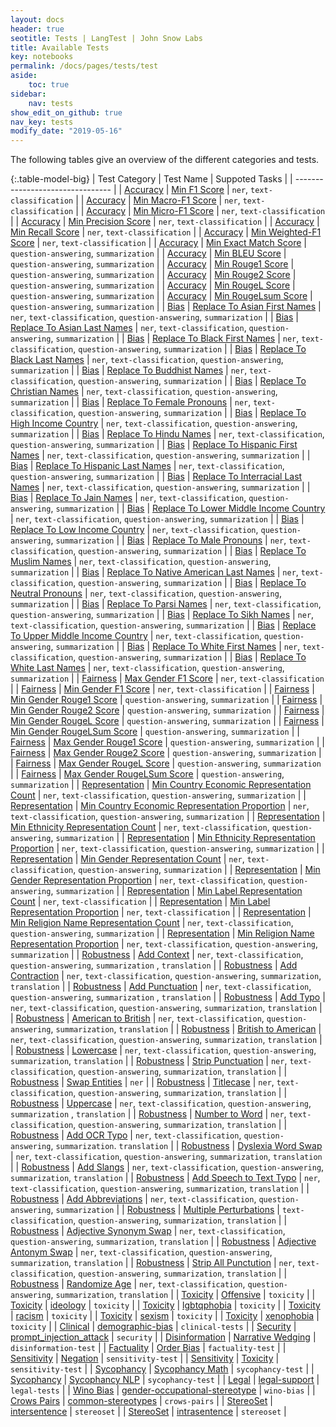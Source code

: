 ```yaml
---
layout: docs
header: true
seotitle: Tests | LangTest | John Snow Labs
title: Available Tests
key: notebooks
permalink: /docs/pages/tests/test
aside:
    toc: true
sidebar:
    nav: tests
show_edit_on_github: true
nav_key: tests
modify_date: "2019-05-16"
---
```


<div class="main-docs" markdown="1"><div class="h3-box" markdown="1">

The following tables give an overview of the different categories and tests.

</div><div class="h3-box" markdown="1">

{:.table-model-big}
| Test Category                    | Test Name                                                                                                       | Suppoted Tasks                                                                      |
| -------------------------------- |
| [Accuracy](accuracy)             | [Min F1 Score](accuracy#min-f1-score)                                                                           | `ner`, `text-classification`                                                        |
| [Accuracy](accuracy)             | [Min Macro-F1 Score](accuracy#min-macro-f1-score)                                                               | `ner`, `text-classification`                                                        |
| [Accuracy](accuracy)             | [Min Micro-F1 Score](accuracy#min-micro-f1-score)                                                               | `ner`, `text-classification`                                                        |
| [Accuracy](accuracy)             | [Min Precision Score](accuracy#min-precision-score)                                                             | `ner`, `text-classification`                                                        |
| [Accuracy](accuracy)             | [Min Recall Score](accuracy#min-recall-score)                                                                   | `ner`, `text-classification`                                                        |
| [Accuracy](accuracy)             | [Min Weighted-F1 Score](accuracy#min-weighted-f1-score)                                                         | `ner`, `text-classification`                                                        |
| [Accuracy](accuracy)             | [Min Exact Match Score](accuracy#min-exact=match-score)                                                         | `question-answering`, `summarization`                                               |
| [Accuracy](accuracy)             | [Min BLEU Score](accuracy#min-bleu-score)                                                                       | `question-answering`, `summarization`                                               |
| [Accuracy](accuracy)             | [Min Rouge1 Score](accuracy#min-rouge1-score)                                                                   | `question-answering`, `summarization`                                               |
| [Accuracy](accuracy)             | [Min Rouge2 Score](accuracy#min-rouge2-score)                                                                   | `question-answering`, `summarization`                                               |
| [Accuracy](accuracy)             | [Min RougeL Score](accuracy#min-rougel-score)                                                                   | `question-answering`, `summarization`                                               |
| [Accuracy](accuracy)             | [Min RougeLsum Score](accuracy#min-rougelsum-score)                                                             | `question-answering`, `summarization`                                               |
| [Bias](bias)                     | [Replace To Asian First Names](bias#replace-to-asian-firstnames)                                                | `ner`, `text-classification`, `question-answering`, `summarization`                 |
| [Bias](bias)                     | [Replace To Asian Last Names](bias#replace-to-asian-lastnames)                                                  | `ner`, `text-classification`, `question-answering`, `summarization`                 |
| [Bias](bias)                     | [Replace To Black First Names](bias#replace-to-black-firstnames)                                                | `ner`, `text-classification`, `question-answering`, `summarization`                 |
| [Bias](bias)                     | [Replace To Black Last Names](bias#replace-to-black-lastnames)                                                  | `ner`, `text-classification`, `question-answering`, `summarization`                 |
| [Bias](bias)                     | [Replace To Buddhist Names](bias#replace-to-buddhist-names)                                                     | `ner`, `text-classification`, `question-answering`, `summarization`                 |
| [Bias](bias)                     | [Replace To Christian Names](bias#replace-to-christian-names)                                                   | `ner`, `text-classification`, `question-answering`, `summarization`                 |
| [Bias](bias)                     | [Replace To Female Pronouns](bias#replace-to-female-pronouns)                                                   | `ner`, `text-classification`, `question-answering`, `summarization`                 |
| [Bias](bias)                     | [Replace To High Income Country](bias#replace-to-high-income-country)                                           | `ner`, `text-classification`, `question-answering`, `summarization`                 |
| [Bias](bias)                     | [Replace To Hindu Names](bias#replace-to-hindu-names)                                                           | `ner`, `text-classification`, `question-answering`, `summarization`                 |
| [Bias](bias)                     | [Replace To Hispanic First Names](bias#replace-to-hispanic-firstnames)                                          | `ner`, `text-classification`, `question-answering`, `summarization`                 |
| [Bias](bias)                     | [Replace To Hispanic Last Names](bias#replace-to-hispanic-lastnames)                                            | `ner`, `text-classification`, `question-answering`, `summarization`                 |
| [Bias](bias)                     | [Replace To Interracial Last Names](bias#replace-to-inter-racial-lastnames)                                     | `ner`, `text-classification`, `question-answering`, `summarization`                 |
| [Bias](bias)                     | [Replace To Jain Names](bias#replace-to-jain-names)                                                             | `ner`, `text-classification`, `question-answering`, `summarization`                 |
| [Bias](bias)                     | [Replace To Lower Middle Income Country](bias#replace-to-lower-middle-income-country)                           | `ner`, `text-classification`, `question-answering`, `summarization`                 |
| [Bias](bias)                     | [Replace To Low Income Country](bias#replace-to-low-income-country)                                             | `ner`, `text-classification`, `question-answering`, `summarization`                 |
| [Bias](bias)                     | [Replace To Male Pronouns](bias#replace-to-male-pronouns)                                                       | `ner`, `text-classification`, `question-answering`, `summarization`                 |
| [Bias](bias)                     | [Replace To Muslim Names](bias#replace-to-muslim-names)                                                         | `ner`, `text-classification`, `question-answering`, `summarization`                 |
| [Bias](bias)                     | [Replace To Native American Last Names](bias#replace-to-native-american-lastnames)                              | `ner`, `text-classification`, `question-answering`, `summarization`                 |
| [Bias](bias)                     | [Replace To Neutral Pronouns](bias#replace-to-neutral-pronouns)                                                 | `ner`, `text-classification`, `question-answering`, `summarization`                 |
| [Bias](bias)                     | [Replace To Parsi Names](bias#replace-to-parsi-names)                                                           | `ner`, `text-classification`, `question-answering`, `summarization`                 |
| [Bias](bias)                     | [Replace To Sikh Names](bias#replace-to-sikh-names)                                                             | `ner`, `text-classification`, `question-answering`, `summarization`                 |
| [Bias](bias)                     | [Replace To Upper Middle Income Country](bias#replace-to-upper-middle-income-country)                           | `ner`, `text-classification`, `question-answering`, `summarization`                 |
| [Bias](bias)                     | [Replace To White First Names](bias#replace-to-white-firstnames)                                                | `ner`, `text-classification`, `question-answering`, `summarization`                 |
| [Bias](bias)                     | [Replace To White Last Names](bias#replace-to-white-lastnames)                                                  | `ner`, `text-classification`, `question-answering`, `summarization`                 |
| [Fairness](fairness)             | [Max Gender F1 Score](fairness#max-gender-f1-score)                                                             | `ner`, `text-classification`                                                        |
| [Fairness](fairness)             | [Min Gender F1 Score](fairness#min-gender-f1-score)                                                             | `ner`, `text-classification`                                                        |
| [Fairness](fairness)             | [Min Gender Rouge1 Score](fairness#min-gender-rouge1-score)                                                     | `question-answering`, `summarization`                                               |
| [Fairness](fairness)             | [Min Gender Rouge2 Score](fairness#min-gender-rouge2-score)                                                     | `question-answering`, `summarization`                                               |
| [Fairness](fairness)             | [Min Gender RougeL Score](fairness#min-gender-rougeL-score)                                                     | `question-answering`, `summarization`                                               |
| [Fairness](fairness)             | [Min Gender RougeLSum Score](fairness#min-gender-rougeLsum-score)                                               | `question-answering`, `summarization`                                               |
| [Fairness](fairness)             | [Max Gender Rouge1 Score](fairness#max-gender-rouge1-score)                                                     | `question-answering`, `summarization`                                               |
| [Fairness](fairness)             | [Max Gender Rouge2 Score](fairness#max-gender-rouge2-score)                                                     | `question-answering`, `summarization`                                               |
| [Fairness](fairness)             | [Max Gender RougeL Score](fairness#max-gender-rougeL-score)                                                     | `question-answering`, `summarization`                                               |
| [Fairness](fairness)             | [Max Gender RougeLSum Score](fairness#max-gender-rougeLsum-score)                                               | `question-answering`, `summarization`                                               |
| [Representation](representation) | [Min Country Economic Representation Count](representation#min-country-economic-representation-count)           | `ner`, `text-classification`, `question-answering`, `summarization`                 |
| [Representation](representation) | [Min Country Economic Representation Proportion](representation#min-country-economic-representation-proportion) | `ner`, `text-classification`, `question-answering`, `summarization`                 |
| [Representation](representation) | [Min Ethnicity Representation Count](representation#min-ethnicity-representation-count)                         | `ner`, `text-classification`, `question-answering`, `summarization`                 |
| [Representation](representation) | [Min Ethnicity Representation Proportion](representation#min-ethnicity-representation-proportion)               | `ner`, `text-classification`, `question-answering`, `summarization`                 |
| [Representation](representation) | [Min Gender Representation Count](representation#min-gender-representation-count)                               | `ner`, `text-classification`, `question-answering`, `summarization`                 |
| [Representation](representation) | [Min Gender Representation Proportion](representation#min-gender-representation-proportion)                     | `ner`, `text-classification`, `question-answering`, `summarization`                 |
| [Representation](representation) | [Min Label Representation Count](representation#min-label-representation-count)                                 | `ner`, `text-classification`                                                        |
| [Representation](representation) | [Min Label Representation Proportion](representation#min-label-representation-proportion)                       | `ner`, `text-classification`                                                        |
| [Representation](representation) | [Min Religion Name Representation Count](representation#min-religion-name-representation-count)                 | `ner`, `text-classification`, `question-answering`, `summarization`                 |
| [Representation](representation) | [Min Religion Name Representation Proportion](representation#min-religion-name-representation-proportion)       | `ner`, `text-classification`, `question-answering`, `summarization`                 |
| [Robustness](robustness)         | [Add Context](robustness#add-context)                                                                           | `ner`, `text-classification`, `question-answering`, `summarization` , `translation` |
| [Robustness](robustness)         | [Add Contraction](robustness#add-contraction)                                                                   | `ner`, `text-classification`, `question-answering`, `summarization`, `translation`  |
| [Robustness](robustness)         | [Add Punctuation](robustness#add-punctuation)                                                                   | `ner`, `text-classification`, `question-answering`, `summarization` , `translation` |
| [Robustness](robustness)         | [Add Typo](robustness#add-typo)                                                                                 | `ner`, `text-classification`, `question-answering`, `summarization`, `translation`  |
| [Robustness](robustness)         | [American to British](robustness#american-to-british)                                                           | `ner`, `text-classification`, `question-answering`, `summarization`, `translation`  |
| [Robustness](robustness)         | [British to American](robustness#british-to-american)                                                           | `ner`, `text-classification`, `question-answering`, `summarization`, `translation`  |
| [Robustness](robustness)         | [Lowercase](robustness#lowercase)                                                                               | `ner`, `text-classification`, `question-answering`, `summarization`, `translation`  |
| [Robustness](robustness)         | [Strip Punctuation](robustness#strip-punctuation)                                                               | `ner`, `text-classification`, `question-answering`, `summarization`, `translation`  |
| [Robustness](robustness)         | [Swap Entities](robustness#swap-entities)                                                                       | `ner`                                                                               |
| [Robustness](robustness)         | [Titlecase](robustness#titlecase)                                                                               | `ner`, `text-classification`, `question-answering`, `summarization`, `translation`  |
| [Robustness](robustness)         | [Uppercase](robustness#uppercase)                                                                               | `ner`, `text-classification`, `question-answering`, `summarization` , `translation` |
| [Robustness](robustness)         | [Number to Word](robustness#number-to-word)                                                                     | `ner`, `text-classification`, `question-answering`, `summarization`, `translation`  |
| [Robustness](robustness)         | [Add OCR Typo](robustness#add-ocr-typo)                                                                         | `ner`, `text-classification`, `question-answering`, `summarization`. `translation`  |
| [Robustness](robustness)         | [Dyslexia Word Swap](robustness#dyslexia-word-swap)                                                             | `ner`, `text-classification`, `question-answering`, `summarization`, `translation`  |
| [Robustness](robustness)         | [Add Slangs](robustness#add-slangs)                                                                             | `ner`, `text-classification`, `question-answering`, `summarization`, `translation`  |
| [Robustness](robustness)         | [Add Speech to Text Typo](robustness#add-speech-to-text-typo)                                                   | `ner`, `text-classification`, `question-answering`, `summarization`, `translation`  |
| [Robustness](robustness)         | [Add Abbreviations](robustness#add-abbreviation)                                                                | `ner`, `text-classification`, `question-answering`, `summarization`                 |
| [Robustness](robustness)         | [Multiple Perturbations](robustness#multiple-perturbations)                                                     | `text-classification`, `question-answering`, `summarization`, `translation`         |
| [Robustness](robustness)         | [Adjective Synonym Swap](robustness#adjective-synonym-swap)                                                     | `ner`, `text-classification`, `question-answering`, `summarization`, `translation`  |
| [Robustness](robustness)         | [Adjective Antonym Swap](robustness#adjective-antonym-swap)                                                     | `ner`, `text-classification`, `question-answering`, `summarization`, `translation`  |
| [Robustness](robustness)         | [Strip All Punctution](robustness#strip-all-punctuation)                                                        | `ner`, `text-classification`, `question-answering`, `summarization`, `translation`  |
| [Robustness](robustness)         | [Randomize Age](robustness#random-age)                                                                          | `ner`, `text-classification`, `question-answering`, `summarization`, `translation`  |
| [Toxicity](toxicity)             | [Offensive](toxicity#Offensive)                                                                                 | `toxicity`                                                                          |
| [Toxicity](toxicity)             | [ideology](toxicity#ideology)                                                                                   | `toxicity`                                                                          |
| [Toxicity](toxicity)             | [lgbtqphobia](toxicity#lgbtqphobia)                                                                             | `toxicity`                                                                          |
| [Toxicity](toxicity)             | [racism](toxicity#racism)                                                                                       | `toxicity`                                                                          |
| [Toxicity](toxicity)             | [sexism](toxicity#sexism)                                                                                       | `toxicity`                                                                          |
| [Toxicity](toxicity)             | [xenophobia](toxicity#xenophobia)                                                                               | `toxicity`                                                                          |
| [Clinical](clinical)             | [demographic-bias](clinical#demographic-bias)                                                                   | `clinical-tests`                                                                    |
| [Security](security)             | [prompt_injection_attack](security#prompt_injection_attack)                                                     | `security`                                                                          |
| [Disinformation](disinformation) | [Narrative Wedging](disinformation#narrative_wedging)                                                           | `disinformation-test`                                                               |
| [Factuality](factuality)         | [Order Bias](factuality#order_bias)                                                                             | `factuality-test`                                                                   |
| [Sensitivity](sensitivity)       | [Negation](sensitivity#negation)                                                                                | `sensitivity-test`                                                                  |
| [Sensitivity](sensitivity)       | [Toxicity](sensitivity#toxicity)                                                                                | `sensitivity-test`                                                                  |
| [Sycophancy](sycophancy)       | [Sycophancy Math](sycophancy#sycophancy_math)                                                                                | `sycophancy-test`                                                                  |
| [Sycophancy](sycophancy)       | [Sycophancy NLP](sycophancy#sycophancy_nlp)                                                                                | `sycophancy-test`                                                                  |
| [Legal](Legal)                   | [legal-support](legal#legal-support)                                                                            | `legal-tests`                                                                       |
| [Wino Bias](wino-bias)           | [gender-occupational-stereotype](wino-bias#gender-occupational-stereotype)                                      | `wino-bias`                                                                         |
| [Crows Pairs](crows-pairs)       | [common-stereotypes](crows-pairs#common-stereotypes)                                                            | `crows-pairs`                                                                       |
| [StereoSet](stereoset)           | [intersentence](stereoset#intersentence)                                                                        | `stereoset`                                                                         |
| [StereoSet](stereoset)           | [intrasentence](stereoset#intrasentence)                                                                        | `stereoset`                                                                         |

</div></div>